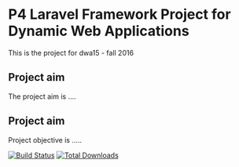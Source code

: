 # P4 Laravel Framework Project for Dynamic Web Applications
This is the project for dwa15 - fall 2016

## Project aim
The project aim is ....

## Project aim
Project objective is .....

[![Build Status](https://travis-ci.org/laravel/framework.svg)](https://travis-ci.org/laravel/framework)
[![Total Downloads](https://poser.pugx.org/laravel/framework/d/total.svg)](https://packagist.org/packages/laravel/framework)



